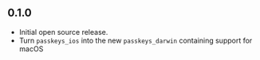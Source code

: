 ## 0.1.0

- Initial open source release.
- Turn `passkeys_ios` into the new `passkeys_darwin` containing support for macOS

